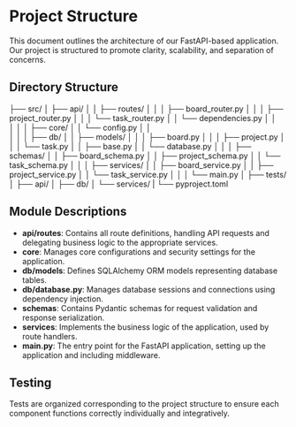 # Project Structure

This document outlines the architecture of our FastAPI-based application. Our project is structured to promote clarity, scalability, and separation of concerns.

## Directory Structure
├── src/
│   ├── api/
│   │   ├── routes/
│   │   │   ├── board_router.py
│   │   │   ├── project_router.py
│   │   │   └── task_router.py
│   │   └── dependencies.py
│   │   
│   │
│   ├── core/
│   │   └── config.py
│   │   
│   │
│   ├── db/
│   │   ├── models/
│   │   │   ├── board.py
│   │   │   ├── project.py
│   │   │   └── task.py
│   │   ├── base.py
│   │   └── database.py
│   │
│   ├── schemas/
│   │   ├── board_schema.py
│   │   ├── project_schema.py
│   │   └── task_schema.py
│   │
│   ├── services/
│   │   ├── board_service.py
│   │   ├── project_service.py
│   │   └── task_service.py
│   │
│   └── main.py
│
├── tests/
│   ├── api/
│   ├── db/
│   └── services/
|
└── pyproject.toml

## Module Descriptions

- **api/routes**: Contains all route definitions, handling API requests and delegating business logic to the appropriate services.
- **core**: Manages core configurations and security settings for the application.
- **db/models**: Defines SQLAlchemy ORM models representing database tables.
- **db/database.py**: Manages database sessions and connections using dependency injection.
- **schemas**: Contains Pydantic schemas for request validation and response serialization.
- **services**: Implements the business logic of the application, used by route handlers.
- **main.py**: The entry point for the FastAPI application, setting up the application and including middleware.

## Testing

Tests are organized corresponding to the project structure to ensure each component functions correctly individually and integratively.
